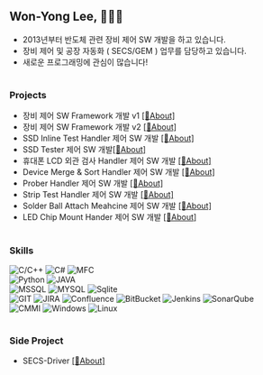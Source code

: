 ## Won-Yong Lee, 👩🏻‍💻
* 2013년부터 반도체 관련 장비 제어 SW 개발을 하고 있습니다.
* 장비 제어 및 공장 자동화 ( SECS/GEM ) 업무를 담당하고 있습니다.
* 새로운 프로그래밍에 관심이 많습니다!
#

### Projects  
- 장비 제어 SW Framework 개발 v1 [[🔗About]](https://github.com/japgo/japgo/blob/master/framework.md)  
- 장비 제어 SW Framework 개발 v2 [[🔗About]](https://github.com/japgo/japgo/blob/master/framework.md)  
- SSD Inline Test Handler 제어 SW 개발 [[🔗About]](https://github.com/japgo/japgo/blob/master/ssdinline.md)
- SSD Tester 제어 SW 개발[[🔗About]](https://github.com/japgo/japgo/blob/master/sd100.md)
- 휴대폰 LCD 외관 검사 Handler 제어 SW 개발 [[🔗About]](https://github.com/japgo/japgo/blob/master/lcdtest.md)
- Device Merge & Sort Handler 제어 SW 개발 [[🔗About]](https://github.com/japgo/japgo/blob/master/ms100.md)  
- Prober Handler 제어 SW 개발 [[🔗About]]()  
- Strip Test Handler 제어 SW 개발 [[🔗About]](https://github.com/japgo/japgo/blob/master/strip.md)
- Solder Ball Attach Meahcine 제어 SW 개발 [[🔗About]](https://github.com/japgo/japgo/blob/master/solderball.md)  
- LED Chip Mount Hander 제어 SW 개발 [[🔗About]](https://github.com/japgo/japgo/blob/master/ledchipmount.md)
<!-- - SLT( System Level Test ) Handler SW 개발 [[🔗About]](https://github.com/japgo/japgo/blob/master/slt.md)  -->
#

### Skills  
![C/C++](https://img.shields.io/badge/C++-brown.svg?style=flat&logo=cplusplus&logoColor=white)
![C#](https://img.shields.io/badge/CSharp-brown.svg?style=flat&logo=csharp&logoColor=white)
![MFC](https://img.shields.io/badge/MFC-darkgreen.svg?style=flat&logo=mfc&logoColor=white)  
![Python](https://img.shields.io/badge/Python-orange.svg?style=flat&logo=python&logoColor=white)
![JAVA](https://img.shields.io/badge/Java-orange.svg?style=flat&logo=openjdk&logoColor=white)  
![MSSQL](https://img.shields.io/badge/MSSQL-blue.svg?style=flat&logo=mssql&logoColor=white)
![MYSQL](https://img.shields.io/badge/MYSQL-blue.svg?style=flat&logo=mysql&logoColor=white)
![Sqlite](https://img.shields.io/badge/Sqlite-blue.svg?style=flat&logo=sqlite&logoColor=white)  
![GIT](https://img.shields.io/badge/GIT-red.svg?style=flat&logo=GIT&logoColor=white)
![JIRA](https://img.shields.io/badge/JIRA-red.svg?style=flat&logo=jira&logoColor=white)
![Confluence](https://img.shields.io/badge/Confluence-red.svg?style=flat&logo=Confluence&logoColor=white)
![BitBucket](https://img.shields.io/badge/BitBucket-red.svg?style=flat&logo=BitBucket&logoColor=white)
![Jenkins](https://img.shields.io/badge/Jenkins-red.svg?style=flat&logo=Jenkins&logoColor=white)
![SonarQube](https://img.shields.io/badge/SonarQube-red.svg?style=flat&logo=SonarQube&logoColor=white)  
![CMMI](https://img.shields.io/badge/CMMI-1234.svg?style=flat&logo=CMMI&logoColor=white)
![Windows](https://img.shields.io/badge/Windows-1234.svg?style=flat&logo=windows&logoColor=white)
![Linux](https://img.shields.io/badge/Linux-1234.svg?style=flat&logo=linux&logoColor=white)  
#

### Side Project
- SECS-Driver [[🔗About]](https://github.com/SIDEKICK-KR/SECS-Driver)

